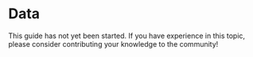 # Data

This guide has not yet been started. If you have experience in this topic,
please consider contributing your knowledge to the community!
